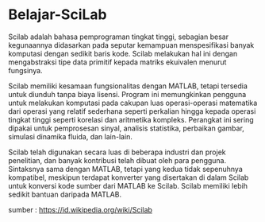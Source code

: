 # Belajar-SciLab
Scilab adalah bahasa pemprograman tingkat tinggi, sebagian besar kegunaannya didasarkan pada seputar kemampuan menspesifikasi banyak komputasi dengan sedikit baris kode. Scilab melakukan hal ini dengan mengabstraksi tipe data primitif kepada matriks ekuivalen menurut fungsinya.

Scilab memiliki kesamaan fungsionalitas dengan MATLAB, tetapi tersedia untuk diunduh tanpa biaya lisensi. Program ini memungkinkan pengguna untuk melakukan komputasi pada cakupan luas operasi-operasi matematika dari operasi yang relatif sederhana seperti perkalian hingga kepada operasi tingkat tinggi seperti korelasi dan aritmetika kompleks. Perangkat ini sering dipakai untuk pemprosesan sinyal, analisis statistika, perbaikan gambar, simulasi dinamika fluida, dan lain-lain.

Scilab telah digunakan secara luas di beberapa industri dan projek penelitian, dan banyak kontribusi telah dibuat oleh para pengguna. Sintaksnya sama dengan MATLAB, tetapi yang kedua tidak sepenuhnya kompatibel, meskipun terdapat konverter yang disertakan di dalam Scilab untuk konversi kode sumber dari MATLAB ke Scilab. Scilab memiliki lebih sedikit bantuan daripada MATLAB.

sumber : https://id.wikipedia.org/wiki/Scilab
